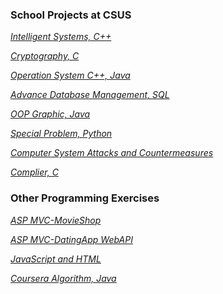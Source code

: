 ### School Projects at CSUS



*[Intelligent Systems,  C++](https://github.com/aryue123321/school/tree/master/AI)* 

*[Cryptography,  C](https://github.com/aryue123321/school/tree/master/crypto)* 

*[Operation System  C++, Java](https://github.com/aryue123321/school/tree/master/OS)*

*[Advance Database Management, SQL](https://github.com/aryue123321/school/tree/master/Database)*

*[OOP Graphic, Java](https://github.com/aryue123321/school/tree/master/graphic)*

*[Special Problem, Python](https://github.com/aryue123321/school/tree/master/Special_problem)*

*[Computer System Attacks and Countermeasures](https://github.com/aryue123321/school/tree/master/security)*

*[Complier,  C](https://github.com/aryue123321/school/tree/master/Compiler)* 

### Other Programming Exercises
*[ASP MVC-MovieShop](https://github.com/aryue123321/Pepper-ASPMVC)*

*[ASP MVC-DatingApp WebAPI](https://github.com/aryue123321/DatingAppAPI)*

*[JavaScript and HTML ](https://kind-poincare-c72e59.netlify.com/)*

*[Coursera Algorithm,  Java](https://github.com/aryue123321/coursera/tree/master/Algorithm)*
